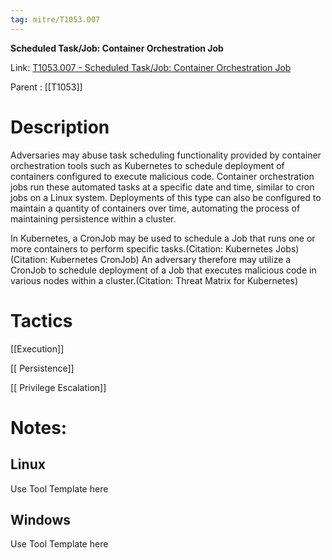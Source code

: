 ```yaml
---
tag: mitre/T1053.007
---
```


**Scheduled Task/Job: Container Orchestration Job**

Link: [T1053.007 - Scheduled Task/Job: Container Orchestration Job](https://attack.mitre.org/techniques/T1053/007)

Parent : [[T1053]]


# Description

Adversaries may abuse task scheduling functionality provided by container orchestration tools such as Kubernetes to schedule deployment of containers configured to execute malicious code. Container orchestration jobs run these automated tasks at a specific date and time, similar to cron jobs on a Linux system. Deployments of this type can also be configured to maintain a quantity of containers over time, automating the process of maintaining persistence within a cluster.

In Kubernetes, a CronJob may be used to schedule a Job that runs one or more containers to perform specific tasks.(Citation: Kubernetes Jobs)(Citation: Kubernetes CronJob) An adversary therefore may utilize a CronJob to schedule deployment of a Job that executes malicious code in various nodes within a cluster.(Citation: Threat Matrix for Kubernetes)

# Tactics


[[Execution]]

[[ Persistence]]

[[ Privilege Escalation]]


# Notes:

## Linux

Use Tool Template here

## Windows

Use Tool Template here
